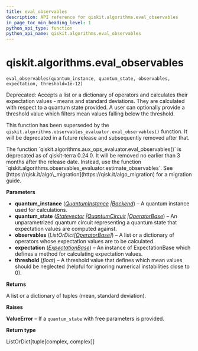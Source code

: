 ```yaml
---
title: eval_observables
description: API reference for qiskit.algorithms.eval_observables
in_page_toc_min_heading_level: 1
python_api_type: function
python_api_name: qiskit.algorithms.eval_observables
---
```


<span id="qiskit-algorithms-eval-observables" />

# qiskit.algorithms.eval\_observables

<span id="qiskit.algorithms.eval_observables" />

`eval_observables(quantum_instance, quantum_state, observables, expectation, threshold=1e-12)`

Deprecated: Accepts a list or a dictionary of operators and calculates their expectation values - means and standard deviations. They are calculated with respect to a quantum state provided. A user can optionally provide a threshold value which filters mean values falling below the threshold.

This function has been superseded by the `qiskit.algorithms.observables_evaluator.eval_observables()` function. It will be deprecated in a future release and subsequently removed after that.

<Admonition title="Deprecated since version 0.24.0" type="danger">
  The function `qiskit.algorithms.aux_ops_evaluator.eval_observables()` is deprecated as of qiskit-terra 0.24.0. It will be removed no earlier than 3 months after the release date. Instead, use the function `qiskit.algorithms.observables_evaluator.estimate_observables`. See [https://qisk.it/algo\_migration](https://qisk.it/algo_migration) for a migration guide.
</Admonition>

**Parameters**

*   **quantum\_instance** ([*QuantumInstance*](qiskit.utils.QuantumInstance "qiskit.utils.QuantumInstance")  *|*[*Backend*](qiskit.providers.Backend "qiskit.providers.Backend")) – A quantum instance used for calculations.
*   **quantum\_state** ([*Statevector*](qiskit.quantum_info.Statevector "qiskit.quantum_info.Statevector")  *|*[*QuantumCircuit*](qiskit.circuit.QuantumCircuit "qiskit.circuit.QuantumCircuit")  *|*[*OperatorBase*](qiskit.opflow.OperatorBase "qiskit.opflow.OperatorBase")) – An unparametrized quantum circuit representing a quantum state that expectation values are computed against.
*   **observables** (*ListOrDict\[*[*OperatorBase*](qiskit.opflow.OperatorBase "qiskit.opflow.OperatorBase")*]*) – A list or a dictionary of operators whose expectation values are to be calculated.
*   **expectation** ([*ExpectationBase*](qiskit.opflow.expectations.ExpectationBase "qiskit.opflow.expectations.ExpectationBase")) – An instance of ExpectationBase which defines a method for calculating expectation values.
*   **threshold** (*float*) – A threshold value that defines which mean values should be neglected (helpful for ignoring numerical instabilities close to 0).

**Returns**

A list or a dictionary of tuples (mean, standard deviation).

**Raises**

**ValueError** – If a `quantum_state` with free parameters is provided.

**Return type**

ListOrDict\[tuple\[complex, complex]]

